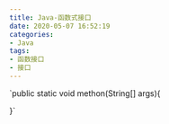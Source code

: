 ```yaml
---
title: Java-函数式接口
date: 2020-05-07 16:52:19
categories: 
- Java
tags: 
- 函数接口
- 接口
---
```


`public static void methon(String[] args){

}`
